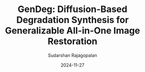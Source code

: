 ---
layout: post
image: /images/gendeg.png
authors: "<strong>Sudarshan Rajagopalan</strong>, Nithin Gopalakrishnan Nair, Jay N. Paranjape, Vishal M. Patel"
title: "GenDeg: Diffusion-Based Degradation Synthesis for Generalizable All-in-One Image Restoration"
categories: research
# excerpt: 'In this work, we explore the usage of diffusion models as a degradation synthesis pipeline for improving the generalizability of image restoration models.'
date: 2024-11-27
venue: 'arXiv. <i>Under Review</i>'
website: 'https://sudraj2002.github.io/gendegpage/'
author: "Sudarshan Rajagopalan"
arxiv: 
code: 
---